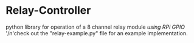 # Relay-Controller
python library for operation of a 8 channel relay module *using RPi GPIO*
'/n'check out the "relay-example.py" file for an example implementation.
